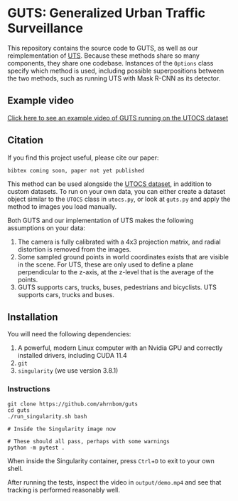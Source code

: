 # GUTS: Generalized Urban Traffic Surveillance

This repository contains the source code to GUTS, as well as our reimplementation of [UTS](https://ieeexplore.ieee.org/document/9575140). Because these methods share so many components, they share one codebase. Instances of the `Options` class specify which method is used, including possible superpositions between the two methods, such as running UTS with Mask R-CNN as its detector.

## Example video
[Click here to see an example video of GUTS running on the UTOCS dataset](https://youtu.be/WMUpdCCLJAM)

## Citation
If you find this project useful, please cite our paper: 
```
bibtex coming soon, paper not yet published
```

This method can be used alongside the [UTOCS dataset](https://github.com/ahrnbom/utocs), in addition to custom datasets. To run on your own data, you can either create a dataset object similar to the `UTOCS` class in `utocs.py`, or look at `guts.py` and apply the method to images you load manually. 

Both GUTS and our implementation of UTS makes the following assumptions on your data:
1. The camera is fully calibrated with a 4x3 projection matrix, and radial distortion is removed from the images.
2. Some sampled ground points in world coordinates exists that are visible in the scene. For UTS, these are only used to define a plane perpendicular to the z-axis, at the z-level that is the average of the points.
3. GUTS supports cars, trucks, buses, pedestrians and bicyclists. UTS supports cars, trucks and buses.

## Installation
You will need the following dependencies:
1. A powerful, modern Linux computer with an Nvidia GPU and correctly installed drivers, including CUDA 11.4
2. `git`
3. `singularity` (we use version 3.8.1)

### Instructions
```
git clone https://github.com/ahrnbom/guts
cd guts
./run_singularity.sh bash

# Inside the Singularity image now

# These should all pass, perhaps with some warnings
python -m pytest .
```

When inside the Singularity container, press `Ctrl`+`D` to exit to your own shell.

After running the tests, inspect the video in `output/demo.mp4` and see that tracking is performed reasonably well.
